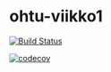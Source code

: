 # ohtu-viikko1

[![Build Status](https://travis-ci.org/mmohamud/ohtu-viikko1.svg?branch=master)](https://travis-ci.org/mmohamud/ohtu-viikko1)

[![codecov](https://codecov.io/gh/mmohamud/ohtu-viikko1/branch/master/graph/badge.svg)](https://codecov.io/gh/mmohamud/ohtu-viikko1)

